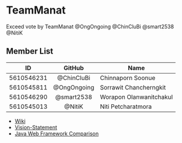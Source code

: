 # TeamManat
Exceed vote by TeamManat @OngOngoing @ChinCluBi @smart2538 @NitiK 

## Member List 
| ID | GitHub | Name |
| ---------- |:-------:| -------------------- |
| 5610546231 | @ChinCluBi | Chinnaporn Soonue |
| 5610545811 | @OngOngoing | Sorrawit Chancherngkit |
| 5610546290 | @smart2538 | Worapon	Olanwanitchakul |
| 5610545013 | @NitiK | Niti Petcharatmora |

- [Wiki](https://github.com/SSD2015/TeamManat/wiki)
- [Vision-Statement](https://github.com/SSD2015/TeamManat/wiki/Vision-Statement)
- [Java Web Framework Comparison](https://docs.google.com/document/d/1yUn-WS6-5OvnuSOwO7qyyWzldSsXh37U5cIy7-qavEc/edit?usp=sharing)
